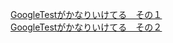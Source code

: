 [GoogleTestがかなりいけてる　その１](http://lovejava.blog85.fc2.com/blog-entry-1.html)<br/>
[GoogleTestがかなりいけてる　その２](http://lovejava.blog85.fc2.com/blog-entry-3.html)<br/>
